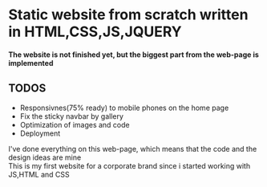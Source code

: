 <h1> Static website from scratch written in HTML,CSS,JS,JQUERY</h1>

<h4> The website is not finished yet, but the biggest part from the web-page is implemented </h4>

<h2>TODOS</h2>

<ul>
<li>Responsivnes(75% ready) to mobile phones on the home page</li>
<li>Fix the sticky navbar by gallery</li>
<li>Optimization of images and code</li>
<li>Deployment</li>
</ul>

I've done everything on this web-page, which means that the code and the design ideas are mine <br>
This is my first website for a corporate brand since i started working with JS,HTML and CSS
